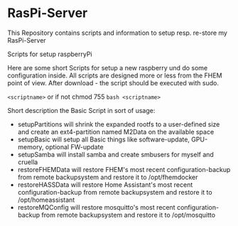 # RasPi-Server
This Repository contains scripts and information to setup resp. re-store my RasPi-Server

Scripts for setup raspberryPi

Here are some short Scripts for setup a new raspberry und do some configuration inside. All scripts are designed more or less from the FHEM point of view. After download - the script should be executed with sudo.

`<scriptname>`
or if not chmod 755
`bash <scriptname>`

Short description the Basic Script in sort of usage:

* setupPartitions will shrink the expanded rootfs to a user-defined size and create an ext4-partition named M2Data on the available space 
* setupBasic will setup all Basic things like software-update, GPU-memory, optional FW-update
* setupSamba will install samba and create smbusers for myself and cruella
* restoreFHEMData will restore FHEM's most recent configuration-backup from remote backupsystem and restore it to /opt/fhemdocker
* restoreHASSData will restore Home Assistant's most recent configuration-backup from remote backupsystem and restore it to /opt/homeassistant
* restoreMQConfig will restore mosquitto's most recent configuration-backup from remote backupsystem and restore it to /opt/mosquitto
